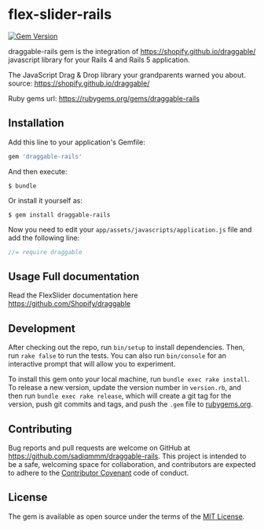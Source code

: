 # flex-slider-rails
[![Gem Version](https://badge.fury.io/rb/draggable-rails.svg)](http://badge.fury.io/rb/draggable-rails)

draggable-rails gem is the integration of https://shopify.github.io/draggable/ javascript library for your Rails 4 and Rails 5 application.

The JavaScript Drag & Drop library your grandparents warned you about. 
source: https://shopify.github.io/draggable/

Ruby gems url: https://rubygems.org/gems/draggable-rails

## Installation

Add this line to your application's Gemfile:

```ruby
gem 'draggable-rails'
```

And then execute:

    $ bundle

Or install it yourself as:

    $ gem install draggable-rails

Now you need to edit your `app/assets/javascripts/application.js` file and add the following line:

``` javascript
//= require draggable
```


## Usage Full documentation 

Read the FlexSlider documentation here https://github.com/Shopify/draggable

## Development

After checking out the repo, run `bin/setup` to install dependencies. Then, run `rake false` to run the tests. You can also run `bin/console` for an interactive prompt that will allow you to experiment.

To install this gem onto your local machine, run `bundle exec rake install`. To release a new version, update the version number in `version.rb`, and then run `bundle exec rake release`, which will create a git tag for the version, push git commits and tags, and push the `.gem` file to [rubygems.org](https://rubygems.org).

## Contributing

Bug reports and pull requests are welcome on GitHub at https://github.com/sadiqmmm/draggable-rails. This project is intended to be a safe, welcoming space for collaboration, and contributors are expected to adhere to the [Contributor Covenant](contributor-covenant.org) code of conduct.


## License

The gem is available as open source under the terms of the [MIT License](http://opensource.org/licenses/MIT).

